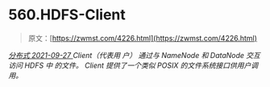 <!--yml
category: 未分类
date: 0001-01-01 00:00:00
-->

# 560.HDFS-Client

> 原文：[https://zwmst.com/4226.html](https://zwmst.com/4226.html)

   [ *分布式* ](https://zwmst.com/%e5%88%86%e5%b8%83%e5%bc%8f)*[ <time datetime="2021-09-28T00:11:43+08:00"> 2021-09-27 </time> ](https://zwmst.com/4226.html)  Client（代表用 户） 通过与 NameNode 和 DataNode 交互访问 HDFS 中 的文件。 Client 提供了一个类似 POSIX 的文件系统接口供用户调用。*
